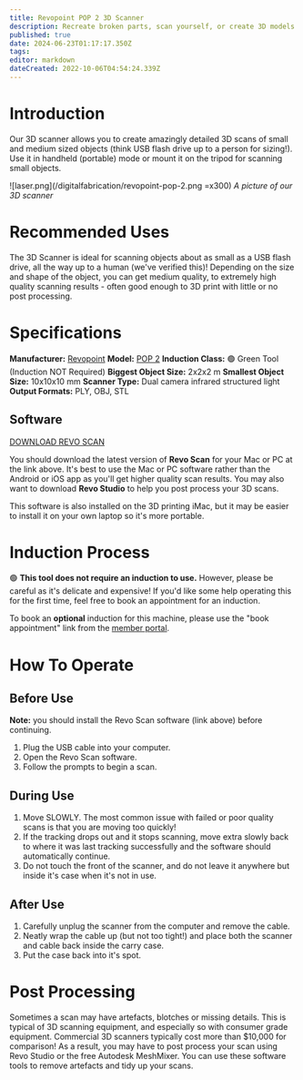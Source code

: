 ```yaml
---
title: Revopoint POP 2 3D Scanner
description: Recreate broken parts, scan yourself, or create 3D models to reference - the possibilities are endless!
published: true
date: 2024-06-23T01:17:17.350Z
tags: 
editor: markdown
dateCreated: 2022-10-06T04:54:24.339Z
---
```


# Introduction
Our 3D scanner allows you to create amazingly detailed 3D scans of small and medium sized objects (think USB flash drive up to a person for sizing!). Use it in handheld (portable) mode or mount it on the tripod for scanning small objects.

![laser.png](/digitalfabrication/revopoint-pop-2.png =x300)
*A picture of our 3D scanner*

# Recommended Uses
The 3D Scanner is ideal for scanning objects about as small as a USB flash drive, all the way up to a human (we've verified this)! Depending on the size and shape of the object, you can get medium quality, to extremely high quality scanning results - often good enough to 3D print with little or no post processing.

# Specifications
**Manufacturer:** [Revopoint](https://www.revopoint3d.com)
**Model:** [POP 2](https://www.revopoint3d.com/spec-pop2/)
**Induction Class:** 🟢 Green Tool (Induction NOT Required)
**Biggest Object Size:** 2x2x2 m
**Smallest Object Size:** 10x10x10 mm
**Scanner Type:** Dual camera infrared structured light
**Output Formats:** PLY, OBJ, STL

## Software
[DOWNLOAD REVO SCAN](https://www.revopoint3d.com/download/)

You should download the latest version of **Revo Scan** for your Mac or PC at the link above. It's best to use the Mac or PC software rather than the Android or iOS app as you'll get higher quality scan results. You may also want to download **Revo Studio** to help you post process your 3D scans.

This software is also installed on the 3D printing iMac, but it may be easier to install it on your own laptop so it's more portable.

# Induction Process
🟢 **This tool does not require an induction to use.** However, please be careful as it's delicate and expensive! If you'd like some help operating this for the first time, feel free to book an appointment for an induction.

To book an **optional** induction for this machine, please use the "book appointment" link from the [member portal](https://portal.brisbanemaker.space).

# How To Operate
## Before Use
**Note:** you should install the Revo Scan software (link above) before continuing.

1. Plug the USB cable into your computer.
2. Open the Revo Scan software.
3. Follow the prompts to begin a scan.

## During Use
1. Move SLOWLY. The most common issue with failed or poor quality scans is that you are moving too quickly!
2. If the tracking drops out and it stops scanning, move extra slowly back to where it was last tracking successfully and the software should automatically continue.
3. Do not touch the front of the scanner, and do not leave it anywhere but inside it's case when it's not in use.

## After Use
1. Carefully unplug the scanner from the computer and remove the cable.
2. Neatly wrap the cable up (but not too tight!) and place both the scanner and cable back inside the carry case.
3. Put the case back into it's spot.

# Post Processing
Sometimes a scan may have artefacts, blotches or missing details. This is typical of 3D scanning equipment, and especially so with consumer grade equipment. Commercial 3D scanners typically cost more than $10,000 for comparison! As a result, you may have to post process your scan using Revo Studio or the free Autodesk MeshMixer. You can use these software tools to remove artefacts and tidy up your scans.
